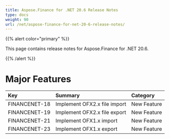 ```yaml
---
title: Aspose.Finance for .NET 20.6 Release Notes
type: docs
weight: 90
url: /net/aspose-finance-for-net-20-6-release-notes/
---
```


{{% alert color="primary" %}}

This page contains release notes for Aspose.Finance for .NET 20.6.

{{% /alert %}}

# **Major Features**

|**Key**|**Summary**|**Category**|
| :- | :- | :- |
|FINANCENET-18|Implement OFX2.x file import|New Feature|
|FINANCENET-19|Implement OFX2.x file export|New Feature|
|FINANCENET-21|Implement OFX1.x import|New Feature|
|FINANCENET-23|Implement OFX1.x export|New Feature|
